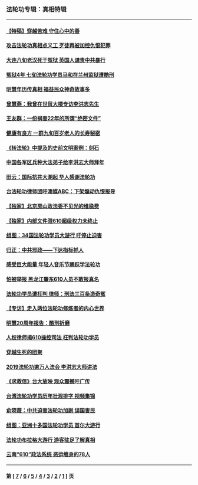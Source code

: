 ### 法轮功专辑：真相特辑
---
#### [【特稿】穿越苦难 守住心中的善](../../pages/nf4389/n13784979.md?08250430) 
#### [攻击法轮功真相点义工 歹徒再被加控仇恨犯罪](../../pages/nf4389/n13601019.md?08250430) 
#### [大连八旬老汉死于冤狱 英国人谴责中共暴行](../../pages/nf4389/n13480118.md?08250430) 
#### [冤狱4年 七旬法轮功学员马和在兰州监狱遭酷刑](../../pages/nf4389/n13304688.md?08250430) 
#### [明慧年历传真相 福益民众神奇故事多](../../pages/nf4389/n13294545.md?08250430) 
#### [曾慧燕：我曾在世贸大楼专访李洪志先生](../../pages/nf4389/n12898729.md?08250430) 
#### [王友群：一份祸害22年的所谓“绝密文件”](../../pages/nf4389/n12871750.md?08250430) 
#### [健康有良方 一群九旬百岁老人的长寿秘密](../../pages/nf4389/n12847475.md?08250430) 
#### [《转法轮》中提及的史前文明案例：刻石](../../pages/nf4389/n12758577.md?08250430) 
#### [中国各军区兵种大法弟子给李洪志大师拜年](../../pages/nf4389/n12750047.md?08250430) 
#### [田云：国际抗共大潮起 华人感谢法轮功](../../pages/nf4389/n12357708.md?08250430) 
#### [台法轮功律师团吁澳媒ABC：下架煽动仇恨报导](../../pages/nf4389/n12279917.md?08250430) 
#### [【独家】北京房山政法委不见光的维稳费](../../pages/nf4389/n12031979.md?08250430) 
#### [【独家】内部文件泄610超级权力未终止](../../pages/nf4389/n12023895.md?08250430) 
#### [组图：34国法轮功学员大游行 吁停止迫害](../../pages/nf4389/n11492658.md?08250430) 
#### [归正：中共邪政——下达指标抓人](../../pages/nf4389/n11474770.md?08250430) 
#### [感受巨大能量 年轻人音乐节踊跃学法轮功](../../pages/nf4389/n11441981.md?08250430) 
#### [怕被举报 黑龙江肇东610人员不敢报真名](../../pages/nf4389/n11436499.md?08250430) 
#### [法轮功学员遭枉判 律师：刑法三百条造奇冤](../../pages/nf4389/n11433943.md?08250430) 
#### [【专访】走入两位法轮功修炼者的内心世界](../../pages/nf4389/n11415623.md?08250430) 
#### [明慧20周年报告：酷刑折磨](../../pages/nf4389/n11387954.md?08250430) 
#### [人权律师揭610操控司法 枉判法轮功学员](../../pages/nf4389/n11313370.md?08250430) 
#### [穿越生死的团聚](../../pages/nf4389/n11258922.md?08250430) 
#### [2019法轮功逾万人法会 李洪志大师讲法](../../pages/nf4389/n11265303.md?08250430) 
#### [《求救信》台大放映 观众震撼吁广传](../../pages/nf4389/n10922251.md?08250430) 
#### [台湾法轮功学员历年壮观排字 视频集锦](../../pages/nf4389/n10878789.md?08250430) 
#### [俞晓薇：中共迫害法轮功加剧 误国害民](../../pages/nf4389/n10859260.md?08250430) 
#### [组图：亚洲十多国法轮功学员 首尔大游行](../../pages/nf4389/n10781149.md?08250430) 
#### [法轮功布拉格大游行 游客驻足了解真相](../../pages/nf4389/n10749360.md?08250430) 
#### [云南“610”政法系统 恶运缠身的78人](../../pages/nf4389/n10747534.md?08250430) 

---
#### 第 [ [7](./7.md?08250430) / [6](./6.md?08250430) / [5](./5.md?08250430) / [4](./4.md?08250430) / [3](./3.md?08250430) / [2](./2.md?08250430) / [1](./1.md?08250430) ] 页
